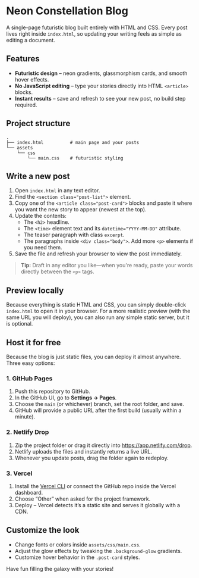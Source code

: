 # Neon Constellation Blog

A single-page futuristic blog built entirely with HTML and CSS. Every post lives right inside `index.html`, so updating your writing feels as simple as editing a document.

## Features

- **Futuristic design** – neon gradients, glassmorphism cards, and smooth hover effects.
- **No JavaScript editing** – type your stories directly into HTML `<article>` blocks.
- **Instant results** – save and refresh to see your new post, no build step required.

## Project structure

```
.
├── index.html          # main page and your posts
└── assets
    └── css
        └── main.css    # futuristic styling
```

## Write a new post

1. Open `index.html` in any text editor.
2. Find the `<section class="post-list">` element.
3. Copy one of the `<article class="post-card">` blocks and paste it where you want the new story to appear (newest at the top).
4. Update the contents:
   - The `<h2>` headline.
   - The `<time>` element text and its `datetime="YYYY-MM-DD"` attribute.
   - The teaser paragraph with class `excerpt`.
   - The paragraphs inside `<div class="body">`. Add more `<p>` elements if you need them.
5. Save the file and refresh your browser to view the post immediately.

> **Tip:** Draft in any editor you like—when you're ready, paste your words directly between the `<p>` tags.

## Preview locally

Because everything is static HTML and CSS, you can simply double-click `index.html` to open it in your browser. For a more realistic preview (with the same URL you will deploy), you can also run any simple static server, but it is optional.

## Host it for free

Because the blog is just static files, you can deploy it almost anywhere. Three easy options:

### 1. GitHub Pages

1. Push this repository to GitHub.
2. In the GitHub UI, go to **Settings → Pages**.
3. Choose the `main` (or whichever) branch, set the root folder, and save.
4. GitHub will provide a public URL after the first build (usually within a minute).

### 2. Netlify Drop

1. Zip the project folder or drag it directly into <https://app.netlify.com/drop>.
2. Netlify uploads the files and instantly returns a live URL.
3. Whenever you update posts, drag the folder again to redeploy.

### 3. Vercel

1. Install the [Vercel CLI](https://vercel.com/docs/cli) or connect the GitHub repo inside the Vercel dashboard.
2. Choose “Other” when asked for the project framework.
3. Deploy – Vercel detects it’s a static site and serves it globally with a CDN.

## Customize the look

- Change fonts or colors inside `assets/css/main.css`.
- Adjust the glow effects by tweaking the `.background-glow` gradients.
- Customize hover behavior in the `.post-card` styles.

Have fun filling the galaxy with your stories!

